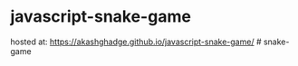 # javascript-snake-game
hosted at:
https://akashghadge.github.io/javascript-snake-game/
#   s n a k e - g a m e  
 